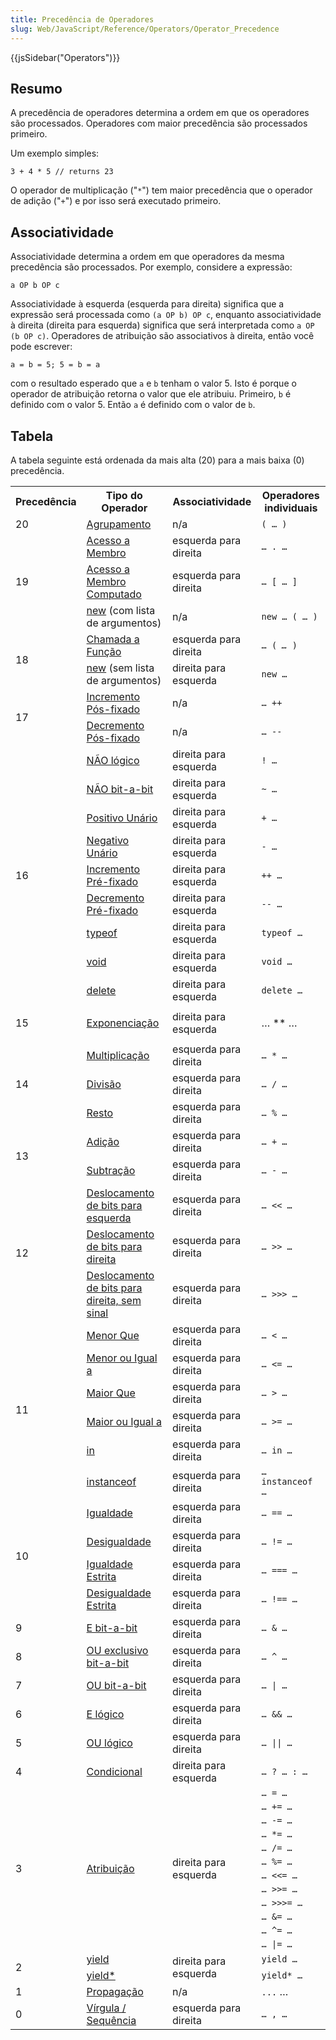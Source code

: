 ```yaml
---
title: Precedência de Operadores
slug: Web/JavaScript/Reference/Operators/Operator_Precedence
---
```

{{jsSidebar("Operators")}}

## Resumo

A precedência de operadores determina a ordem em que os operadores são processados. Operadores com maior precedência são processados primeiro.

Um exemplo simples:

```
3 + 4 * 5 // returns 23
```

O operador de multiplicação ("`*`") tem maior precedência que o operador de adição ("`+`") e por isso será executado primeiro.

## Associatividade

Associatividade determina a ordem em que operadores da mesma precedência são processados. Por exemplo, considere a expressão:

```
a OP b OP c
```

Associatividade à esquerda (esquerda para direita) significa que a expressão será processada como `(a OP b) OP c`, enquanto associatividade à direita (direita para esquerda) significa que será interpretada como `a OP (b OP c)`. Operadores de atribuição são associativos à direita, então você pode escrever:

```
a = b = 5; 5 = b = a
```

com o resultado esperado que `a` e `b` tenham o valor 5. Isto é porque o operador de atribuição retorna o valor que ele atribuiu. Primeiro, `b` é definido com o valor 5. Então `a` é definido com o valor de `b`.

## Tabela

A tabela seguinte está ordenada da mais alta (20) para a mais baixa (0) precedência.

<table class="fullwidth-table">
  <tbody>
    <tr>
      <th>Precedência</th>
      <th>Tipo do Operador</th>
      <th>Associatividade</th>
      <th>Operadores individuais</th>
    </tr>
    <tr>
      <td>20</td>
      <td>
        <a href="/pt-BR/docs/Web/JavaScript/Reference/Operators/Grouping"
          >Agrupamento</a
        >
      </td>
      <td>n/a</td>
      <td><code>( … )</code></td>
    </tr>
    <tr>
      <td rowspan="3">19</td>
      <td>
        <a
          href="https://developer.mozilla.org/pt-BR/docs/Web/JavaScript/Reference/Operators/Property_Accessors#Dot_notation"
          >Acesso a Membro</a
        >
      </td>
      <td>esquerda para direita</td>
      <td><code>… . …</code></td>
    </tr>
    <tr>
      <td>
        <a
          href="https://developer.mozilla.org/pt-BR/docs/Web/JavaScript/Reference/Operators/Property_Accessors#Dot_notation"
          >Acesso a Membro Computado</a
        >
      </td>
      <td>esquerda para direita</td>
      <td><code>… [ … ]</code></td>
    </tr>
    <tr>
      <td>
        <a
          href="/pt-BR/docs/JavaScript/Reference/Operators/Special/new"
          >new</a
        >
        (com lista de argumentos)
      </td>
      <td>n/a</td>
      <td><code>new … ( … )</code></td>
    </tr>
    <tr>
      <td rowspan="2">18</td>
      <td>
        <a
          href="/pt-BR/docs/Web/JavaScript/Guide/Functions"
          >Chamada a Função</a
        >
      </td>
      <td>esquerda para direita</td>
      <td>
        <code>… ( <var>… </var>)</code>
      </td>
    </tr>
    <tr>
      <td>
        <a
          href="/pt-BR/docs/Web/JavaScript/Reference/Operators/new"
          >new</a
        >
        (sem lista de argumentos)
      </td>
      <td>direita para esquerda</td>
      <td><code>new …</code></td>
    </tr>
    <tr>
      <td rowspan="2">17</td>
      <td>
        <a
          href="/pt-BR/docs/Web/JavaScript/Reference/Operators/Arithmetic_Operators#Increment"
          >Incremento Pós-fixado</a
        >
      </td>
      <td>n/a</td>
      <td><code>… ++</code></td>
    </tr>
    <tr>
      <td>
        <a
          href="/pt-BR/docs/Web/JavaScript/Reference/Operators/Arithmetic_Operators#Decrement"
          >Decremento Pós-fixado</a
        >
      </td>
      <td>n/a</td>
      <td><code>… --</code></td>
    </tr>
    <tr>
      <td rowspan="9">16</td>
      <td>
        <a
          href="/pt-BR/docs/Web/JavaScript/Reference/Operators/Logical_Operators#Logical_NOT"
          >NÃO lógico</a
        >
      </td>
      <td>direita para esquerda</td>
      <td><code>! …</code></td>
    </tr>
    <tr>
      <td>
        <a
          href="/pt-BR/docs/Web/JavaScript/Reference/Operators/Bitwise_Operators#Bitwise_NOT"
          >NÃO bit-a-bit</a
        >
      </td>
      <td>direita para esquerda</td>
      <td><code>~ …</code></td>
    </tr>
    <tr>
      <td>
        <a
          href="/pt-BR/docs/Web/JavaScript/Reference/Operators/Arithmetic_Operators#Unary_plus"
          >Positivo Unário</a
        >
      </td>
      <td>direita para esquerda</td>
      <td><code>+ …</code></td>
    </tr>
    <tr>
      <td>
        <a
          href="/pt-BR/docs/Web/JavaScript/Reference/Operators/Arithmetic_Operators#Unary_negation"
          >Negativo Unário</a
        >
      </td>
      <td>direita para esquerda</td>
      <td><code>- …</code></td>
    </tr>
    <tr>
      <td>
        <a
          href="/pt-BR/docs/Web/JavaScript/Reference/Operators/Arithmetic_Operators#Increment"
          >Incremento Pré-fixado</a
        >
      </td>
      <td>direita para esquerda</td>
      <td><code>++ …</code></td>
    </tr>
    <tr>
      <td>
        <a
          href="/pt-BR/docs/Web/JavaScript/Reference/Operators/Arithmetic_Operators#Decrement"
          >Decremento Pré-fixado</a
        >
      </td>
      <td>direita para esquerda</td>
      <td><code>-- …</code></td>
    </tr>
    <tr>
      <td>
        <a
          href="/pt-BR/docs/Web/JavaScript/Reference/Operators/typeof"
          >typeof</a
        >
      </td>
      <td>direita para esquerda</td>
      <td><code>typeof …</code></td>
    </tr>
    <tr>
      <td>
        <a
          href="/pt-BR/docs/Web/JavaScript/Reference/Operators/void"
          >void</a
        >
      </td>
      <td>direita para esquerda</td>
      <td><code>void …</code></td>
    </tr>
    <tr>
      <td>
        <a
          href="/pt-BR/docs/Web/JavaScript/Reference/Operators/delete"
          >delete</a
        >
      </td>
      <td>direita para esquerda</td>
      <td><code>delete …</code></td>
    </tr>
    <tr>
      <td>15</td>
      <td>
        <p>
          <a
            href="https://developer.mozilla.org/pt-BR/docs/Web/JavaScript/Reference/Operators/Arithmetic_Operators#Exponentiation"
            >Exponenciação</a
          >
        </p>
      </td>
      <td>direita para esquerda</td>
      <td>… ** …</td>
    </tr>
    <tr>
      <td rowspan="3">14</td>
      <td>
        <a
          href="/pt-BR/docs/Web/JavaScript/Reference/Operators/Arithmetic_Operators#Multiplication"
          >Multiplicação</a
        >
      </td>
      <td>esquerda para direita</td>
      <td><code>… * …</code></td>
    </tr>
    <tr>
      <td>
        <a
          href="/pt-BR/docs/Web/JavaScript/Reference/Operators/Arithmetic_Operators#Division"
          >Divisão</a
        >
      </td>
      <td>esquerda para direita</td>
      <td><code>… / …</code></td>
    </tr>
    <tr>
      <td>
        <a
          href="/pt-BR/docs/Web/JavaScript/Reference/Operators/Arithmetic_Operators#Remainder"
          >Resto</a
        >
      </td>
      <td>esquerda para direita</td>
      <td><code>… % …</code></td>
    </tr>
    <tr>
      <td rowspan="2">13</td>
      <td>
        <a
          href="/pt-BR/docs/Web/JavaScript/Reference/Operators/Arithmetic_Operators#Addition"
          >Adição</a
        >
      </td>
      <td>esquerda para direita</td>
      <td><code>… + …</code></td>
    </tr>
    <tr>
      <td>
        <a
          href="/pt-BR/docs/Web/JavaScript/Reference/Operators/Arithmetic_Operators#Subtraction"
          >Subtração</a
        >
      </td>
      <td>esquerda para direita</td>
      <td><code>… - …</code></td>
    </tr>
    <tr>
      <td rowspan="3">12</td>
      <td>
        <a
          href="/pt-BR/docs/Web/JavaScript/Reference/Operators/Bitwise_Operators"
          >Deslocamento de bits para esquerda</a
        >
      </td>
      <td>esquerda para direita</td>
      <td><code>… &#x3C;&#x3C; …</code></td>
    </tr>
    <tr>
      <td>
        <a
          href="/pt-BR/docs/Web/JavaScript/Reference/Operators/Bitwise_Operators"
          >Deslocamento de bits para direita</a
        >
      </td>
      <td>esquerda para direita</td>
      <td><code>… >> …</code></td>
    </tr>
    <tr>
      <td>
        <a
          href="/pt-BR/docs/Web/JavaScript/Reference/Operators/Bitwise_Operators"
          >Deslocamento de bits para direita, sem sinal</a
        >
      </td>
      <td>esquerda para direita</td>
      <td><code>… >>> …</code></td>
    </tr>
    <tr>
      <td rowspan="6">11</td>
      <td>
        <a
          href="/pt-BR/docs/Web/JavaScript/Reference/Operators/Comparison_Operators#Less_than_operator"
          >Menor Que</a
        >
      </td>
      <td>esquerda para direita</td>
      <td><code>… &#x3C; …</code></td>
    </tr>
    <tr>
      <td>
        <a
          href="/pt-BR/docs/Web/JavaScript/Reference/Operators/Comparison_Operators#Less_than__or_equal_operator"
          >Menor ou Igual a</a
        >
      </td>
      <td>esquerda para direita</td>
      <td><code>… &#x3C;= …</code></td>
    </tr>
    <tr>
      <td>
        <a
          href="/pt-BR/docs/Web/JavaScript/Reference/Operators/Comparison_Operators#Greater_than_operator"
          >Maior Que</a
        >
      </td>
      <td>esquerda para direita</td>
      <td><code>… > …</code></td>
    </tr>
    <tr>
      <td>
        <a
          href="/pt-BR/docs/Web/JavaScript/Reference/Operators/Comparison_Operators#Greater_than_or_equal_operator"
          >Maior ou Igual a</a
        >
      </td>
      <td>esquerda para direita</td>
      <td><code>… >= …</code></td>
    </tr>
    <tr>
      <td>
        <a
          href="/pt-BR/docs/Web/JavaScript/Reference/Operators/in"
          >in</a
        >
      </td>
      <td>esquerda para direita</td>
      <td><code>… in …</code></td>
    </tr>
    <tr>
      <td>
        <a
          href="/pt-BR/docs/Web/JavaScript/Reference/Operators/instanceof"
          >instanceof</a
        >
      </td>
      <td>esquerda para direita</td>
      <td><code>… instanceof …</code></td>
    </tr>
    <tr>
      <td rowspan="4">10</td>
      <td>
        <a
          href="/pt-BR/docs/Web/JavaScript/Reference/Operators/Comparison_Operators#Equality"
          >Igualdade</a
        >
      </td>
      <td>esquerda para direita</td>
      <td><code>… == …</code></td>
    </tr>
    <tr>
      <td>
        <a
          href="/pt-BR/docs/Web/JavaScript/Reference/Operators/Comparison_Operators#Inequality"
          >Desigualdade</a
        >
      </td>
      <td>esquerda para direita</td>
      <td><code>… != …</code></td>
    </tr>
    <tr>
      <td>
        <a
          href="/pt-BR/docs/Web/JavaScript/Reference/Operators/Comparison_Operators#Identity"
          >Igualdade Estrita</a
        >
      </td>
      <td>esquerda para direita</td>
      <td><code>… === …</code></td>
    </tr>
    <tr>
      <td>
        <a
          href="/pt-BR/docs/Web/JavaScript/Reference/Operators/Comparison_Operators#Nonidentity"
          >Desigualdade Estrita</a
        >
      </td>
      <td>esquerda para direita</td>
      <td><code>… !== …</code></td>
    </tr>
    <tr>
      <td>9</td>
      <td>
        <a
          href="/pt-BR/docs/Web/JavaScript/Reference/Operators/Bitwise_Operators#Bitwise_AND"
          >E bit-a-bit</a
        >
      </td>
      <td>esquerda para direita</td>
      <td><code>… &#x26; …</code></td>
    </tr>
    <tr>
      <td>8</td>
      <td>
        <a
          href="/pt-BR/docs/Web/JavaScript/Reference/Operators/Bitwise_Operators#Bitwise_XOR"
          >OU exclusivo bit-a-bit</a
        >
      </td>
      <td>esquerda para direita</td>
      <td><code>… ^ …</code></td>
    </tr>
    <tr>
      <td>7</td>
      <td>
        <a
          href="/pt-BR/docs/Web/JavaScript/Reference/Operators/Bitwise_Operators#Bitwise_OR"
          >OU bit-a-bit</a
        >
      </td>
      <td>esquerda para direita</td>
      <td><code>… | …</code></td>
    </tr>
    <tr>
      <td>6</td>
      <td>
        <a
          href="/pt-BR/docs/Web/JavaScript/Reference/Operators/Logical_Operators#Logical_AND"
          >E lógico</a
        >
      </td>
      <td>esquerda para direita</td>
      <td><code>… &#x26;&#x26; …</code></td>
    </tr>
    <tr>
      <td>5</td>
      <td>
        <a
          href="/pt-BR/docs/Web/JavaScript/Reference/Operators/Logical_Operators#Logical_OR"
          >OU lógico</a
        >
      </td>
      <td>esquerda para direita</td>
      <td><code>… || …</code></td>
    </tr>
    <tr>
      <td>4</td>
      <td>
        <a
          href="/pt-BR/docs/Web/JavaScript/Reference/Operators/Conditional_Operator"
          >Condicional</a
        >
      </td>
      <td>direita para esquerda</td>
      <td><code>… ? … : …</code></td>
    </tr>
    <tr>
      <td rowspan="12">3</td>
      <td rowspan="12">
        <a
          href="/pt-BR/docs/Web/JavaScript/Reference/Operators/Assignment_Operators"
          >Atribuição</a
        >
      </td>
      <td rowspan="12">direita para esquerda</td>
      <td><code>… = …</code></td>
    </tr>
    <tr>
      <td><code>… += …</code></td>
    </tr>
    <tr>
      <td><code>… -= …</code></td>
    </tr>
    <tr>
      <td><code>… *= …</code></td>
    </tr>
    <tr>
      <td><code>… /= …</code></td>
    </tr>
    <tr>
      <td><code>… %= …</code></td>
    </tr>
    <tr>
      <td><code>… &#x3C;&#x3C;= …</code></td>
    </tr>
    <tr>
      <td><code>… >>= …</code></td>
    </tr>
    <tr>
      <td><code>… >>>= …</code></td>
    </tr>
    <tr>
      <td><code>… &#x26;= …</code></td>
    </tr>
    <tr>
      <td><code>… ^= …</code></td>
    </tr>
    <tr>
      <td><code>… |= …</code></td>
    </tr>
    <tr>
      <td rowspan="2">2</td>
      <td>
        <a
          href="/pt-BR/docs/Web/JavaScript/Reference/Operators/yield"
          >yield</a
        >
      </td>
      <td rowspan="2">direita para esquerda</td>
      <td><code>yield …</code></td>
    </tr>
    <tr>
      <td>
        <a
          href="https://developer.mozilla.org/pt-BR/docs/Web/JavaScript/Reference/Operators/yield*"
          >yield*</a
        >
      </td>
      <td><code>yield* …</code></td>
    </tr>
    <tr>
      <td>1</td>
      <td>
        <a
          href="/pt-BR/docs/Web/JavaScript/Reference/Operators/Spread_operator"
          >Propagação</a
        >
      </td>
      <td>n/a</td>
      <td><code>...</code> …</td>
    </tr>
    <tr>
      <td>0</td>
      <td>
        <a
          href="/pt-BR/docs/Web/JavaScript/Reference/Operators/Comma_Operator"
          >Vírgula / Sequência</a
        >
      </td>
      <td>esquerda para direita</td>
      <td><code>… , …</code></td>
    </tr>
  </tbody>
</table>
